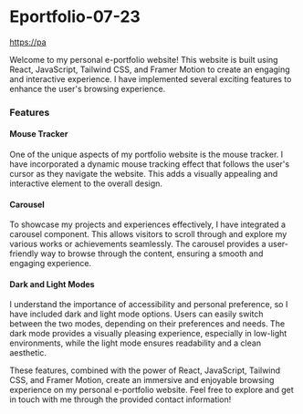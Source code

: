 # Eportfolio-07-23
[https://pa](https://patrikasdapsys.com/)

Welcome to my personal e-portfolio website! This website is built using React, JavaScript, Tailwind CSS, and Framer Motion to create an engaging and interactive experience.
I have implemented several exciting features to enhance the user's browsing experience.

### Features
#### Mouse Tracker
One of the unique aspects of my portfolio website is the mouse tracker. I have incorporated a dynamic mouse tracking effect that follows the user's cursor as they navigate the website.
This adds a visually appealing and interactive element to the overall design.

#### Carousel
To showcase my projects and experiences effectively, I have integrated a carousel component.
This allows visitors to scroll through and explore my various works or achievements seamlessly.
The carousel provides a user-friendly way to browse through the content, ensuring a smooth and engaging experience.

#### Dark and Light Modes
I understand the importance of accessibility and personal preference, so I have included dark and light mode options.
Users can easily switch between the two modes, depending on their preferences and needs.
The dark mode provides a visually pleasing experience, especially in low-light environments, while the light mode ensures readability and a clean aesthetic.

These features, combined with the power of React, JavaScript, Tailwind CSS, and Framer Motion, create an immersive and enjoyable browsing experience on my personal e-portfolio website.
Feel free to explore and get in touch with me through the provided contact information!


